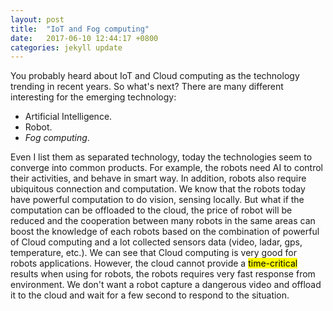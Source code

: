 ```yaml
---
layout: post
title:  "IoT and Fog computing"
date:   2017-06-10 12:44:17 +0800
categories: jekyll update
---
```

You probably heard about IoT and Cloud computing as the technology trending in recent years. So what's next?
There are many different interesting for the emerging technology:
* Artificial Intelligence.
* Robot.
* _Fog computing_.

Even I list them as separated technology, today the technologies seem to converge into common products. For example, the robots need AI to control their activities, and behave in smart way. In addition, robots also require ubiquitous connection and computation. We know that the robots today have powerful computation to do vision, sensing locally. But what if the computation can be offloaded to the cloud, the price of robot will be reduced and the cooperation between many robots in the same areas can boost the knowledge of each robots based on the combination of powerful of Cloud computing and a lot collected sensors data (video, ladar, gps, temperature, etc.). We can see that Cloud computing is very good for robots applications. 
However, the cloud cannot provide a <mark>time-critical</mark> results when using for robots, the robots requires very fast response from environment. We don't want a robot capture a dangerous video and offload it to the cloud and wait for a few second to respond to the situation. 


